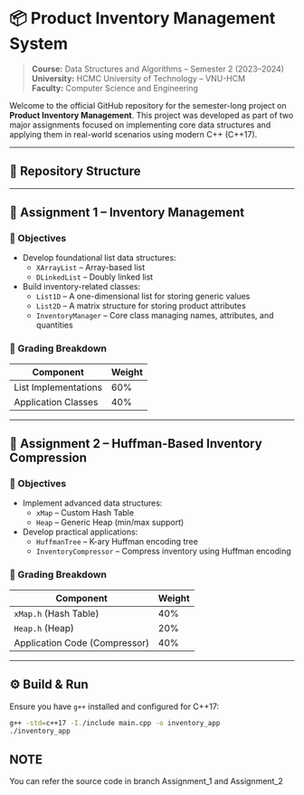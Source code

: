 # 📦 Product Inventory Management System

> **Course:** Data Structures and Algorithms – Semester 2 (2023–2024)  
> **University:** HCMC University of Technology – VNU-HCM  
> **Faculty:** Computer Science and Engineering

Welcome to the official GitHub repository for the semester-long project on **Product Inventory Management**. This project was developed as part of two major assignments focused on implementing core data structures and applying them in real-world scenarios using modern C++ (C++17).

---

## 📁 Repository Structure


---

## 🧩 Assignment 1 – Inventory Management

### 🎯 Objectives

- Develop foundational list data structures:
  - `XArrayList` – Array-based list
  - `DLinkedList` – Doubly linked list
- Build inventory-related classes:
  - `List1D` – A one-dimensional list for storing generic values
  - `List2D` – A matrix structure for storing product attributes
  - `InventoryManager` – Core class managing names, attributes, and quantities

### 📝 Grading Breakdown

| Component              | Weight |
|------------------------|--------|
| List Implementations   | 60%    |
| Application Classes    | 40%    |

---

## 🔐 Assignment 2 – Huffman-Based Inventory Compression

### 🎯 Objectives

- Implement advanced data structures:
  - `xMap` – Custom Hash Table
  - `Heap` – Generic Heap (min/max support)
- Develop practical applications:
  - `HuffmanTree` – K-ary Huffman encoding tree
  - `InventoryCompressor` – Compress inventory using Huffman encoding

### 📝 Grading Breakdown

| Component                       | Weight |
|---------------------------------|--------|
| `xMap.h` (Hash Table)           | 40%    |
| `Heap.h` (Heap)                 | 20%    |
| Application Code (Compressor)  | 40%    |

---

## ⚙️ Build & Run

Ensure you have `g++` installed and configured for C++17:

```bash
g++ -std=c++17 -I./include main.cpp -o inventory_app
./inventory_app
```

## NOTE
You can refer the source code in branch Assignment_1 and Assignment_2
